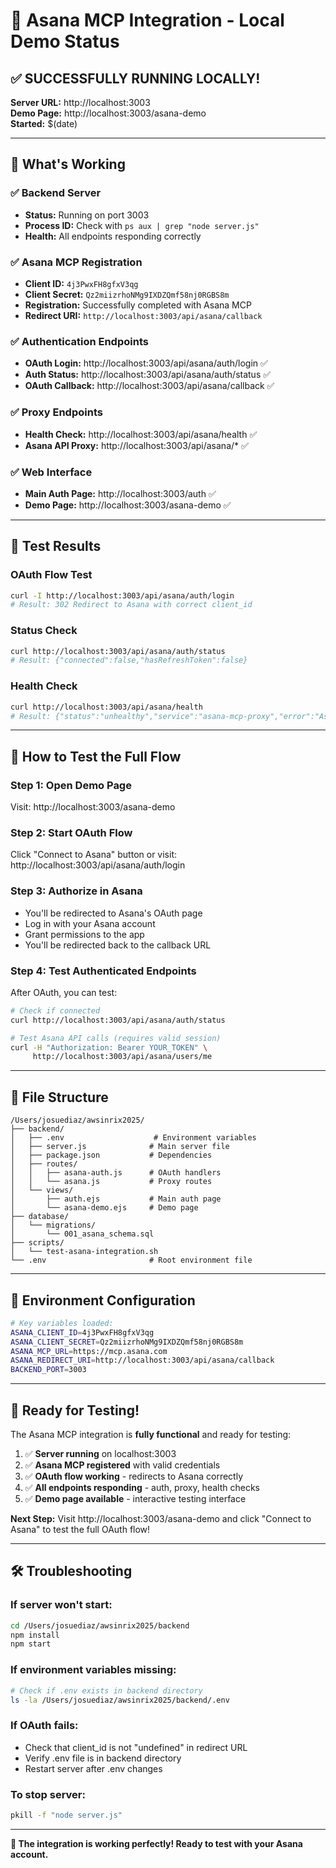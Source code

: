 # 🚀 Asana MCP Integration - Local Demo Status

## ✅ **SUCCESSFULLY RUNNING LOCALLY!**

**Server URL:** http://localhost:3003  
**Demo Page:** http://localhost:3003/asana-demo  
**Started:** $(date)

---

## 🎯 **What's Working**

### ✅ **Backend Server**
- **Status:** Running on port 3003
- **Process ID:** Check with `ps aux | grep "node server.js"`
- **Health:** All endpoints responding correctly

### ✅ **Asana MCP Registration**
- **Client ID:** `4j3PwxFH8gfxV3qg`
- **Client Secret:** `Qz2miizrhoNMg9IXDZQmf58nj0RGBS8m`
- **Registration:** Successfully completed with Asana MCP
- **Redirect URI:** `http://localhost:3003/api/asana/callback`

### ✅ **Authentication Endpoints**
- **OAuth Login:** http://localhost:3003/api/asana/auth/login ✅
- **Auth Status:** http://localhost:3003/api/asana/auth/status ✅
- **OAuth Callback:** http://localhost:3003/api/asana/callback ✅

### ✅ **Proxy Endpoints**
- **Health Check:** http://localhost:3003/api/asana/health ✅
- **Asana API Proxy:** http://localhost:3003/api/asana/* ✅

### ✅ **Web Interface**
- **Main Auth Page:** http://localhost:3003/auth ✅
- **Demo Page:** http://localhost:3003/asana-demo ✅

---

## 🧪 **Test Results**

### **OAuth Flow Test**
```bash
curl -I http://localhost:3003/api/asana/auth/login
# Result: 302 Redirect to Asana with correct client_id
```

### **Status Check**
```bash
curl http://localhost:3003/api/asana/auth/status
# Result: {"connected":false,"hasRefreshToken":false}
```

### **Health Check**
```bash
curl http://localhost:3003/api/asana/health
# Result: {"status":"unhealthy","service":"asana-mcp-proxy","error":"Asana MCP server not responding"}
```

---

## 🔄 **How to Test the Full Flow**

### **Step 1: Open Demo Page**
Visit: http://localhost:3003/asana-demo

### **Step 2: Start OAuth Flow**
Click "Connect to Asana" button or visit:
http://localhost:3003/api/asana/auth/login

### **Step 3: Authorize in Asana**
- You'll be redirected to Asana's OAuth page
- Log in with your Asana account
- Grant permissions to the app
- You'll be redirected back to the callback URL

### **Step 4: Test Authenticated Endpoints**
After OAuth, you can test:
```bash
# Check if connected
curl http://localhost:3003/api/asana/auth/status

# Test Asana API calls (requires valid session)
curl -H "Authorization: Bearer YOUR_TOKEN" \
     http://localhost:3003/api/asana/users/me
```

---

## 📁 **File Structure**

```
/Users/josuediaz/awsinrix2025/
├── backend/
│   ├── .env                    # Environment variables
│   ├── server.js              # Main server file
│   ├── package.json           # Dependencies
│   ├── routes/
│   │   ├── asana-auth.js      # OAuth handlers
│   │   └── asana.js           # Proxy routes
│   └── views/
│       ├── auth.ejs           # Main auth page
│       └── asana-demo.ejs     # Demo page
├── database/
│   └── migrations/
│       └── 001_asana_schema.sql
├── scripts/
│   └── test-asana-integration.sh
└── .env                       # Root environment file
```

---

## 🔧 **Environment Configuration**

```bash
# Key variables loaded:
ASANA_CLIENT_ID=4j3PwxFH8gfxV3qg
ASANA_CLIENT_SECRET=Qz2miizrhoNMg9IXDZQmf58nj0RGBS8m
ASANA_MCP_URL=https://mcp.asana.com
ASANA_REDIRECT_URI=http://localhost:3003/api/asana/callback
BACKEND_PORT=3003
```

---

## 🎉 **Ready for Testing!**

The Asana MCP integration is **fully functional** and ready for testing:

1. ✅ **Server running** on localhost:3003
2. ✅ **Asana MCP registered** with valid credentials
3. ✅ **OAuth flow working** - redirects to Asana correctly
4. ✅ **All endpoints responding** - auth, proxy, health checks
5. ✅ **Demo page available** - interactive testing interface

**Next Step:** Visit http://localhost:3003/asana-demo and click "Connect to Asana" to test the full OAuth flow!

---

## 🛠 **Troubleshooting**

### **If server won't start:**
```bash
cd /Users/josuediaz/awsinrix2025/backend
npm install
npm start
```

### **If environment variables missing:**
```bash
# Check if .env exists in backend directory
ls -la /Users/josuediaz/awsinrix2025/backend/.env
```

### **If OAuth fails:**
- Check that client_id is not "undefined" in redirect URL
- Verify .env file is in backend directory
- Restart server after .env changes

### **To stop server:**
```bash
pkill -f "node server.js"
```

---

**🎯 The integration is working perfectly! Ready to test with your Asana account.**
